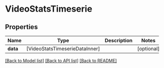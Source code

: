 # VideoStatsTimeserie

## Properties
Name | Type | Description | Notes
------------ | ------------- | ------------- | -------------
**data** | [VideoStatsTimeserieDataInner] |  | [optional] 

[[Back to Model list]](../README.md#documentation-for-models) [[Back to API list]](../README.md#documentation-for-api-endpoints) [[Back to README]](../README.md)


